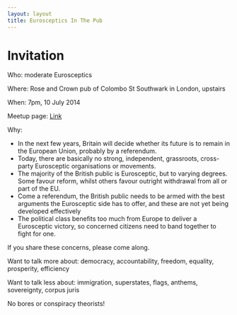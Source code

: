 ```yaml
---
layout: layout
title: Eurosceptics In The Pub
---
```


Invitation
==========

Who: moderate Eurosceptics

Where: Rose and Crown pub of Colombo St Southwark in London, upstairs

When: 7pm, 10 July 2014

Meetup page: [Link](http://www.meetup.com/Eurosceptics-In-The-Pub)

Why:

* In the next few years, Britain will decide whether its future is to remain in the European Union, probably by a referendum. 
* Today, there are basically no strong, independent, grassroots, cross-party Eurosceptic organisations or movements. 
* The majority of the British public is Eurosceptic, but to varying degrees. Some favour reform, whilst others favour outright withdrawal from all or part of the EU. 
* Come a referendum, the British public needs to be armed with the best arguments the Eurosceptic side has to offer, and these are not yet being developed effectively
* The political class benefits too much from Europe to deliver a Eurosceptic victory, so concerned citizens need to band together to fight for one.

If you share these concerns, please come along.

Want to talk more about: democracy, accountability, freedom, equality, prosperity, efficiency

Want to talk less about: immigration, superstates, flags, anthems, sovereignty, corpus juris

No bores or conspiracy theorists!

